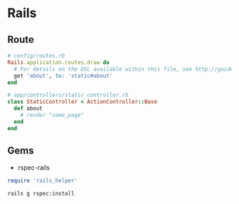 # Rails
## Route
```ruby
# config/routes.rb
Rails.application.routes.draw do
  # For details on the DSL available within this file, see http://guides.rubyonrails.org/routing.html
  get 'about', to: 'static#about'
end

# app/controllers/static_controller.rb
class StaticController < ActionController::Base
  def about
    # render "some_page"
  end
end
```

## Gems
- rspec-rails
```ruby
require 'rails_helper'
```
```bash
rails g rspec:install
```